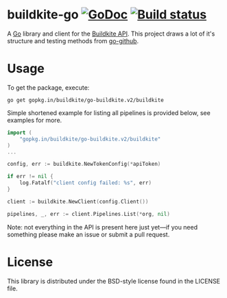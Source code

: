 # buildkite-go [![GoDoc](https://img.shields.io/badge/godoc-Reference-brightgreen.svg?style=flat)](http://godoc.org/github.com/buildkite/go-buildkite) [![Build status](https://badge.buildkite.com/56c797ece642ce625a93af462fe648aa0488b68c2d8846cfd2.svg)](https://buildkite.com/buildkite/buildkite-golang-client)

A [Go](http://golang.org) library and client for the [Buildkite API](https://buildkite.com/docs/api). This project draws a lot of it's structure and testing methods from [go-github](https://github.com/google/go-github).

# Usage

To get the package, execute:

```
go get gopkg.in/buildkite/go-buildkite.v2/buildkite
```

Simple shortened example for listing all pipelines is provided below, see examples for more.

```go
import (
    "gopkg.in/buildkite/go-buildkite.v2/buildkite"
)
...

config, err := buildkite.NewTokenConfig(*apiToken)

if err != nil {
	log.Fatalf("client config failed: %s", err)
}

client := buildkite.NewClient(config.Client())

pipelines, _, err := client.Pipelines.List(*org, nil)

```

Note: not everything in the API is present here just yet—if you need something please make an issue or submit a pull request.

# License

This library is distributed under the BSD-style license found in the LICENSE file.
